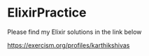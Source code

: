 # ElixirPractice

Please find my Elixir solutions in the link below

https://exercism.org/profiles/karthikshivas
